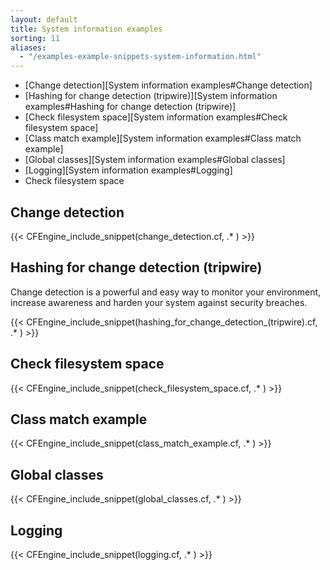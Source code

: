 ```yaml
---
layout: default
title: System information examples
sorting: 11
aliases:
  - "/examples-example-snippets-system-information.html"
---
```


- [Change detection][System information examples#Change detection]
- [Hashing for change detection (tripwire)][System information examples#Hashing for change detection (tripwire)]
- [Check filesystem space][System information examples#Check filesystem space]
- [Class match example][System information examples#Class match example]
- [Global classes][System information examples#Global classes]
- [Logging][System information examples#Logging]
- Check filesystem space

## Change detection

{{< CFEngine_include_snippet(change_detection.cf, .* ) >}}

## Hashing for change detection (tripwire)

Change detection is a powerful and easy way to monitor your environment, increase awareness and harden your system against security breaches.

{{< CFEngine_include_snippet(hashing_for_change_detection_(tripwire).cf, .* ) >}}

## Check filesystem space

{{< CFEngine_include_snippet(check_filesystem_space.cf, .* ) >}}

## Class match example

{{< CFEngine_include_snippet(class_match_example.cf, .* ) >}}

## Global classes

{{< CFEngine_include_snippet(global_classes.cf, .* ) >}}

## Logging

{{< CFEngine_include_snippet(logging.cf, .* ) >}}
